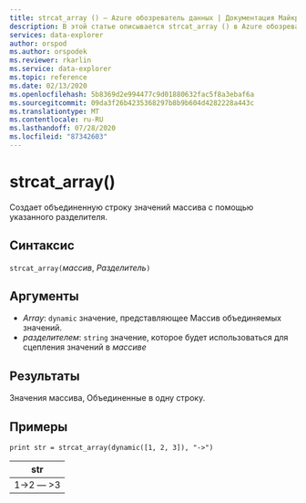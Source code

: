 ```yaml
---
title: strcat_array () — Azure обозреватель данных | Документация Майкрософт
description: В этой статье описывается strcat_array () в Azure обозреватель данных.
services: data-explorer
author: orspod
ms.author: orspodek
ms.reviewer: rkarlin
ms.service: data-explorer
ms.topic: reference
ms.date: 02/13/2020
ms.openlocfilehash: 5b8369d2e994477c9d01880632fac5f8a3ebaf6a
ms.sourcegitcommit: 09da3f26b4235368297b8b9b604d4282228a443c
ms.translationtype: MT
ms.contentlocale: ru-RU
ms.lasthandoff: 07/28/2020
ms.locfileid: "87342603"
---
```

# <a name="strcat_array"></a>strcat_array()

Создает объединенную строку значений массива с помощью указанного разделителя.
    
## <a name="syntax"></a>Синтаксис

`strcat_array(`*массив*, *Разделитель*`)`

## <a name="arguments"></a>Аргументы

* *Array*: `dynamic` значение, представляющее Массив объединяемых значений.
* *разделителем*: `string` значение, которое будет использоваться для сцепления значений в *массиве*

## <a name="returns"></a>Результаты

Значения массива, Объединенные в одну строку.

## <a name="examples"></a>Примеры
  
```kusto
print str = strcat_array(dynamic([1, 2, 3]), "->")
```

|str|
|---|
|1->2 — >3|